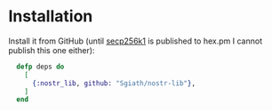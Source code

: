 # Installation

Install it from GitHub (until [secp256k1](https://github.com/Sgiath/secp256k1) is published to
hex.pm I cannot publish this one either):

```elixir
  defp deps do
    [
      {:nostr_lib, github: "Sgiath/nostr-lib"},
    ]
  end
```
